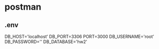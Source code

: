 # postman
## .env
DB_HOST='localhost'
DB_PORT=3306
PORT=3000
DB_USERNAME='root'
DB_PASSWORD=''
DB_DATABASE='hw2'
